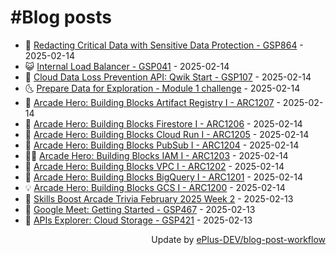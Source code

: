 # #Blog posts
<!-- BLOG-POST-LIST:START -->
- 🧰 [Redacting Critical Data with Sensitive Data Protection - GSP864](https://eplus.dev/redacting-critical-data-with-sensitive-data-protection-gsp864) - 2025-02-14
- 😺 [Internal Load Balancer - GSP041](https://eplus.dev/internal-load-balancer-gsp041) - 2025-02-14
- 🗽 [Cloud Data Loss Prevention API: Qwik Start - GSP107](https://eplus.dev/cloud-data-loss-prevention-api-qwik-start-gsp107) - 2025-02-14
- 🌜 [Prepare Data for Exploration - Module 1 challenge](https://eplus.dev/prepare-data-for-exploration-module-1-challenge) - 2025-02-14
- 📝 [Arcade Hero: Building Blocks Artifact Registry I - ARC1207](https://eplus.dev/arcade-hero-building-blocks-artifact-registry-i-arc1207) - 2025-02-14
- 🚀 [Arcade Hero: Building Blocks Firestore I - ARC1206](https://eplus.dev/arcade-hero-building-blocks-firestore-i-arc1206) - 2025-02-14
- 💼 [Arcade Hero: Building Blocks Cloud Run I - ARC1205](https://eplus.dev/arcade-hero-building-blocks-cloud-run-i-arc1205) - 2025-02-14
- 🦣 [Arcade Hero: Building Blocks PubSub I - ARC1204](https://eplus.dev/arcade-hero-building-blocks-pubsub-i-arc1204) - 2025-02-14
- 👨‍🏫 [Arcade Hero: Building Blocks IAM I - ARC1203](https://eplus.dev/arcade-hero-building-blocks-iam-i-arc1203) - 2025-02-14
- 🔭 [Arcade Hero: Building Blocks VPC I - ARC1202](https://eplus.dev/arcade-hero-building-blocks-vpc-i-arc1202) - 2025-02-14
- 🤡 [Arcade Hero: Building Blocks BigQuery I - ARC1201](https://eplus.dev/arcade-hero-building-blocks-bigquery-i-arc1201) - 2025-02-14
- 💡 [Arcade Hero: Building Blocks GCS I - ARC1200](https://eplus.dev/arcade-hero-building-blocks-gcs-i-arc1200) - 2025-02-14
- 🦣 [Skills Boost Arcade Trivia February 2025 Week 2](https://eplus.dev/skills-boost-arcade-trivia-february-2025-week-2) - 2025-02-13
- 💪 [Google Meet: Getting Started - GSP467](https://eplus.dev/google-meet-getting-started-gsp467) - 2025-02-13
- 🤡 [APIs Explorer: Cloud Storage - GSP421](https://eplus.dev/apis-explorer-cloud-storage-gsp421) - 2025-02-13<!-- BLOG-POST-LIST:END -->
<div align="right">
  Update by <a target="_blank"
    href="https://github.com/ePlus-DEV/blog-post-workflow">ePlus-DEV/blog-post-workflow</a>
</div>

